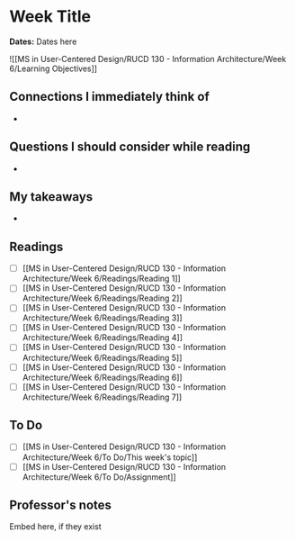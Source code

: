# Week Title
**Dates:** Dates here

![[MS in User-Centered Design/RUCD 130 - Information Architecture/Week 6/Learning Objectives]]

## Connections I immediately think of
- 

## Questions I should consider while reading
- 

## My takeaways
- 


## Readings
- [ ] [[MS in User-Centered Design/RUCD 130 - Information Architecture/Week 6/Readings/Reading 1]]
- [ ] [[MS in User-Centered Design/RUCD 130 - Information Architecture/Week 6/Readings/Reading 2]]
- [ ] [[MS in User-Centered Design/RUCD 130 - Information Architecture/Week 6/Readings/Reading 3]]
- [ ] [[MS in User-Centered Design/RUCD 130 - Information Architecture/Week 6/Readings/Reading 4]]
- [ ] [[MS in User-Centered Design/RUCD 130 - Information Architecture/Week 6/Readings/Reading 5]]
- [ ] [[MS in User-Centered Design/RUCD 130 - Information Architecture/Week 6/Readings/Reading 6]]
- [ ] [[MS in User-Centered Design/RUCD 130 - Information Architecture/Week 6/Readings/Reading 7]]

## To Do
- [ ] [[MS in User-Centered Design/RUCD 130 - Information Architecture/Week 6/To Do/This week's topic]]
- [ ] [[MS in User-Centered Design/RUCD 130 - Information Architecture/Week 6/To Do/Assignment]]

## Professor's notes
Embed here, if they exist